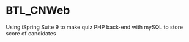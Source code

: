 # BTL_CNWeb

Using iSpring Suite 9 to make quiz
      PHP back-end with mySQL to store score of candidates  
